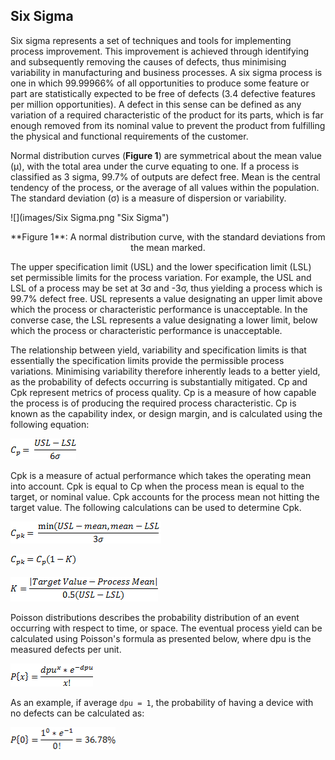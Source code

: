
Six Sigma
---------

Six sigma represents a set of techniques and tools for implementing process
improvement. This improvement is achieved through identifying and subsequently
removing the causes of defects, thus minimising variability in manufacturing and
business processes. A six sigma process is one in which 99.99966% of all
opportunities to produce some feature or part are statistically expected to be
free of defects (3.4 defective features per million opportunities). A defect in
this sense can be defined as any variation of a required characteristic of the
product for its parts, which is far enough removed from its nominal value to
prevent the product from fulfilling the physical and functional requirements of
the customer.

Normal distribution curves (**Figure 1**) are symmetrical about the mean value (μ), with the
total area under the curve equating to one. If a process is classified as 3
sigma, 99.7% of outputs are defect free. Mean is the central tendency of the
process, or the average of all values within the population. The standard
deviation (σ) is a measure of dispersion or variability.


![](images/Six Sigma.png "Six Sigma")

<center>**Figure 1**: A normal distribution curve, with the standard deviations from the mean marked.</center>

The upper specification limit (USL) and the lower specification limit (LSL) set
permissible limits for the process variation. For example, the USL and LSL of a
process may be set at 3σ and -3σ, thus yielding a process which is 99.7% defect
free. USL represents a value designating an upper limit above which the process
or characteristic performance is unacceptable. In the converse case, the LSL
represents a value designating a lower limit, below which the process or
characteristic performance is unacceptable.

The relationship between yield, variability and specification limits is that
essentially the specification limits provide the permissible process variations.
Minimising variability therefore inherently leads to a better yield, as the
probability of defects occurring is substantially mitigated.  Cp and Cpk
represent metrics of process quality. Cp is a measure of how capable the process
is of producing the required process characteristic. Cp is known as the
capability index, or design margin, and is calculated using the following
equation:


![](images/CpCalculation.png "Calculating Process Capability")


Cpk is a measure of actual performance which takes the operating mean into account.
Cpk is equal to Cp when the process mean is equal to the target, or nominal
value. Cpk accounts for the process mean not hitting the target
value. The following calculations can be used to determine Cpk.


![](images/CpkCalculation.png "Calculating Cpk")


![](images/Cpk.png "Calculating Cpk")


![](images/KCalculation.png "Calculating K Value")


Poisson distributions describes the probability distribution of an event
occurring with respect to time, or space. The eventual process yield can be
calculated using Poisson's formula as presented below, where dpu is the
measured defects per unit.


![](images/PoissonsDistribution.png "Poisson Distribution")


As an example, if average `dpu = 1`, the probability of having a device with no
defects can be calculated as:


![](images/Yield.png "Yield Calculation")


